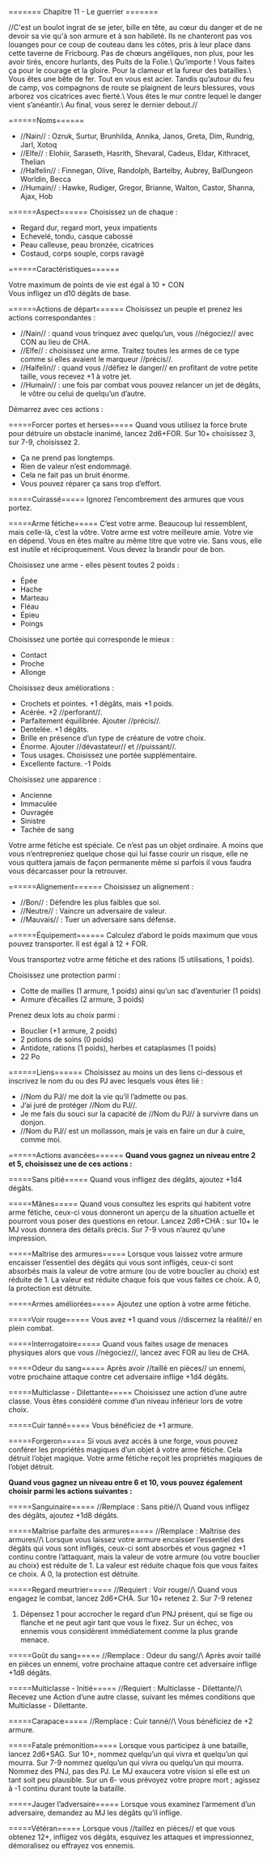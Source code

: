 ======= Chapitre 11 - Le guerrier =======

//C'est un boulot ingrat de se jeter, bille en tête, au cœur du danger et de ne devoir sa vie qu'à son armure et à son habileté. Ils ne chanteront pas vos louanges pour ce coup de couteau dans les côtes, pris à
leur place dans cette taverne de Fricbourg. Pas
de chœurs angéliques, non plus, pour les avoir
tirés, encore hurlants, des Puits de la Folie.\\
Qu’importe ! Vous faites ça pour le courage
et la gloire. Pour la clameur et la fureur des
batailles.\\
Vous êtes une bête de fer. Tout en vous est acier.
Tandis qu’autour du feu de camp, vos
compagnons de route se plaignent de leurs
blessures, vous arborez vos cicatrices avec
fierté.\\
Vous êtes le mur contre lequel le danger vient
s’anéantir.\\
Au final, vous serez le dernier debout.//

======Noms======
  * //Nain// : Ozruk, Surtur, Brunhilda, Annika, Janos, Greta, Dim, Rundrig, Jarl, Xotoq
  * //Elfe// : Elohiir, Saraseth, Hasrith, Shevaral, Cadeus, Eldar, Kithracet, Thelian
  * //Halfelin// : Finnegan, Olive, Randolph, Bartelby, Aubrey, BalDungeon Worldin, Becca
  * //Humain// : Hawke, Rudiger, Gregor, Brianne, Walton, Castor, Shanna, Ajax, Hob

======Aspect======
Choisissez un de chaque :
  * Regard dur, regard mort, yeux impatients
  * Echevelé, tondu, casque cabossé
  * Peau calleuse, peau bronzée, cicatrices
  * Costaud, corps souple, corps ravagé

======Caractéristiques======

Votre maximum de points de vie est égal à 10 + CON  
Vous infligez un d10 dégâts de base.

======Actions de départ======
Choisissez un peuple et prenez les actions
correspondantes :
  * //Nain// : quand vous trinquez avec quelqu’un, vous //négociez// avec CON au lieu de CHA.
  * //Elfe// : choisissez une arme. Traitez toutes les armes de ce type comme si elles avaient le marqueur //précis//.
  * //Halfelin// : quand vous //défiez le danger// en profitant de votre petite taille, vous recevez +1 à votre jet.
  * //Humain// : une fois par combat vous pouvez relancer un jet de dégâts, le vôtre ou celui de quelqu’un d’autre.

Démarrez avec ces actions :

=====Forcer portes et herses=====
Quand vous utilisez la force brute pour détruire
un obstacle inanimé, lancez 2d6+FOR. Sur 10+
choisissez 3, sur 7-9, choisissez 2.
  * Ça ne prend pas longtemps.
  * Rien de valeur n’est endommagé.
  * Cela ne fait pas un bruit énorme.
  * Vous pouvez réparer ça sans trop d’effort.

=====Cuirassé=====
Ignorez l’encombrement des armures que vous
portez.

=====Arme fétiche=====
C’est votre arme. Beaucoup lui ressemblent,
mais celle-là, c’est la vôtre. Votre arme est votre
meilleure amie. Votre vie en dépend. Vous en
êtes maître au même titre que votre vie. Sans
vous, elle est inutile et réciproquement. Vous
devez la brandir pour de bon.

Choisissez une arme - elles pèsent toutes 2 poids :
  * Épée
  * Hache
  * Marteau
  * Fléau
  * Épieu
  * Poings

Choisissez une portée qui corresponde le mieux :
  * Contact
  * Proche
  * Allonge

Choisissez deux améliorations :
  * Crochets et pointes. +1 dégâts, mais +1 poids.
  * Acérée. +2 //perforant//.
  * Parfaitement équilibrée. Ajouter //précis//.
  * Dentelée. +1 dégâts.
  * Brille en présence d’un type de créature de votre choix.
  * Énorme. Ajouter //dévastateur// et //puissant//.
  * Tous usages. Choisissez une portée supplémentaire.
  * Excellente facture. -1 Poids

Choisissez une apparence :
  * Ancienne
  * Immaculée
  * Ouvragée
  * Sinistre
  * Tachée de sang

Votre arme fétiche est spéciale. Ce n’est pas un
objet ordinaire. A moins que vous n’entrepreniez
quelque chose qui lui fasse courir un risque, elle
ne vous quittera jamais de façon permanente
même si parfois il vous faudra vous décarcasser
pour la retrouver.

======Alignement======
Choisissez un alignement :
  * //Bon// : Défendre les plus faibles que soi.
  * //Neutre// : Vaincre un adversaire de valeur.
  * //Mauvais// : Tuer un adversaire sans défense.

======Équipement======
Calculez d’abord le poids maximum que vous
pouvez transporter. Il est égal à 12 + FOR.

Vous transportez votre arme fétiche et des
rations (5 utilisations, 1 poids).

Choisissez une protection parmi :
  * Cotte de mailles (1 armure, 1 poids) ainsi qu’un sac d’aventurier (1 poids)
  * Armure d’écailles (2 armure, 3 poids) 

Prenez deux lots au choix parmi :
  * Bouclier (+1 armure, 2 poids)
  * 2 potions de soins (0 poids)
  * Antidote, rations (1 poids), herbes et cataplasmes (1 poids)
  * 22 Po

======Liens======
Choisissez au moins un des liens ci-dessous et
inscrivez le nom du ou des PJ avec lesquels vous
êtes lié :
  * //Nom du PJ// me doit la vie qu’il l’admette ou pas.
  * J’ai juré de protéger //Nom du PJ//.
  * Je me fais du souci sur la capacité de //Nom du PJ// à survivre dans un donjon.
  * //Nom du PJ// est un mollasson, mais je vais en faire un dur à cuire, comme moi.

======Actions avancées======
**Quand vous gagnez un niveau entre 2 et 5,
choisissez une de ces actions :**


=====Sans pitié=====
Quand vous infligez des dégâts, ajoutez +1d4
dégâts.

=====Mânes=====
Quand vous consultez les esprits qui habitent
votre arme fétiche, ceux-ci vous donneront
un aperçu de la situation actuelle et pourront
vous poser des questions en retour. Lancez
2d6+CHA : sur 10+ le MJ vous donnera des
détails précis. Sur 7-9 vous n’aurez qu’une
impression.

=====Maîtrise des armures=====
Lorsque vous laissez votre armure encaisser
l’essentiel des dégâts qui vous sont infligés,
ceux-ci sont absorbés mais la valeur de votre
armure (ou de votre bouclier au choix) est
réduite de 1. La valeur est réduite chaque fois
que vous faites ce choix. A 0, la protection est
détruite.

=====Armes améliorées=====
Ajoutez une option à votre arme fétiche.

=====Voir rouge=====
Vous avez +1 quand vous //discernez la réalité// en
plein combat.

=====Interrogatoire=====
Quand vous faites usage de menaces physiques
alors que vous //négociez//, lancez avec FOR au
lieu de CHA.

=====Odeur du sang=====
Après avoir //taillé en pièces// un ennemi, votre
prochaine attaque contre cet adversaire inflige
+1d4 dégâts.

=====Multiclasse - Dilettante=====
Choisissez une action d’une autre classe. Vous
êtes considéré comme d’un niveau inférieur lors
de votre choix.

=====Cuir tanné=====
Vous bénéficiez de +1 armure.

=====Forgeron=====
Si vous avez accès à une forge, vous pouvez
conférer les propriétés magiques d’un objet à
votre arme fétiche. Cela détruit l’objet magique.
Votre arme fétiche reçoit les propriétés
magiques de l’objet détruit.

**Quand vous gagnez un niveau entre 6 et 10, vous
pouvez également choisir parmi les actions suivantes :**

=====Sanguinaire=====
//Remplace : Sans pitié//\\
Quand vous infligez des dégâts, ajoutez +1d8
dégâts.

=====Maîtrise parfaite des armures=====
//Remplace : Maîtrise des armures//\\
Lorsque vous laissez votre armure encaisser
l’essentiel des dégâts qui vous sont infligés,
ceux-ci sont absorbés et vous gagnez +1 continu
contre l’attaquant, mais la valeur de votre
armure (ou votre bouclier au choix) est réduite
de 1. La valeur est réduite chaque fois que vous
faites ce choix. A 0, la protection est détruite.

=====Regard meurtrier=====
//Requiert : Voir rouge//\\
Quand vous engagez le combat, lancez
2d6+CHA. Sur 10+ retenez 2. Sur 7-9 retenez
1. Dépensez 1 pour accrocher le regard d’un
PNJ présent, qui se fige ou flanche et ne peut
agir tant que vous le fixez. Sur un échec, vos
ennemis vous considèrent immédiatement
comme la plus grande menace.

=====Goût du sang=====
//Remplace : Odeur du sang//\\
Après avoir taillé en pièces un ennemi, votre
prochaine attaque contre cet adversaire inflige
+1d8 dégâts.

=====Multiclasse - Initié=====
//Requiert : Multiclasse - Dilettante//\\
Recevez une Action d’une autre classe, suivant
les mêmes conditions que Multiclasse -
Dilettante.

=====Carapace=====
//Remplace : Cuir tanné//\\
Vous bénéficiez de +2 armure.

=====Fatale prémonition=====
Lorsque vous participez à une bataille, lancez
2d6+SAG. Sur 10+, nommez quelqu’un qui
vivra et quelqu’un qui mourra. Sur 7-9 nommez
quelqu’un qui vivra ou quelqu’un qui mourra.
Nommez des PNJ, pas des PJ. Le MJ exaucera
votre vision si elle est un tant soit peu plausible.
Sur un 6- vous prévoyez votre propre mort ;
agissez à -1 continu durant toute la bataille.

=====Jauger l’adversaire=====
Lorsque vous examinez l’armement d’un
adversaire, demandez au MJ les dégâts qu’il
inflige.

=====Vétéran=====
Lorsque vous //taillez en pièces// et que vous
obtenez 12+, infligez vos dégâts, esquivez les
attaques et impressionnez, démoralisez ou
effrayez vos ennemis.
